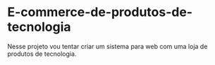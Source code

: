 # E-commerce-de-produtos-de-tecnologia
Nesse projeto vou tentar criar um sistema para web com uma loja de produtos de tecnologia.
